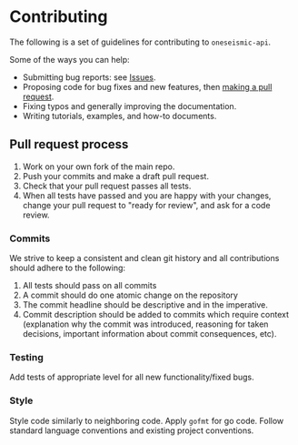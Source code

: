 # Contributing

The following is a set of guidelines for contributing to `oneseismic-api`.

Some of the ways you can help:

- Submitting bug reports: see
  [Issues](https://github.com/equinor/oneseismic-api/issues).
- Proposing code for bug fixes and new features, then [making a pull
  request](https://docs.github.com/en/pull-requests/collaborating-with-pull-requests/proposing-changes-to-your-work-with-pull-requests/about-pull-requests).
- Fixing typos and generally improving the documentation.
- Writing tutorials, examples, and how-to documents.

## Pull request process

1. Work on your own fork of the main repo.
1. Push your commits and make a draft pull request.
1. Check that your pull request passes all tests.
1. When all tests have passed and you are happy with your changes, change your
   pull request to "ready for review", and ask for a code review.


### Commits

We strive to keep a consistent and clean git history and all contributions
should adhere to the following:

1. All tests should pass on all commits
1. A commit should do one atomic change on the repository
1. The commit headline should be descriptive and in the imperative.
1. Commit description should be added to commits which require context
   (explanation why the commit was introduced, reasoning for taken decisions,
   important information about commit consequences, etc).


### Testing
Add tests of appropriate level for all new functionality/fixed bugs.


### Style
Style code similarly to neighboring code. Apply `gofmt` for go code. Follow
standard language conventions and existing project conventions.
